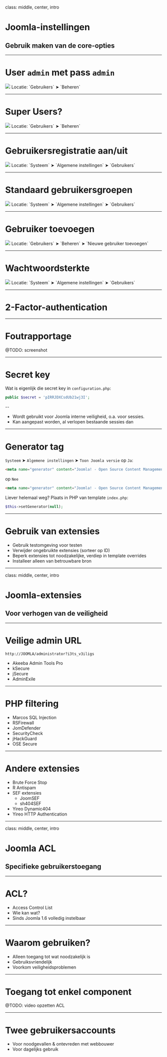 class: middle, center, intro
# Joomla-instellingen
## Gebruik maken van de core-opties

---
# User `admin` met pass `admin`
<img src="joomla_security/images/settings-admin.png"/>
<span class="size-20">Locatie: `Gebruikers` &#10148; `Beheren`</span>

---
# Super Users?
<img src="joomla_security/images/settings-super-users.png"/>
<span class="size-20">Locatie: `Gebruikers` &#10148; `Beheren`</span>

---
# Gebruikersregistratie aan/uit
<img src="joomla_security/images/settings-user-registration.png"/>
<span class="size-20">Locatie: `Systeem` &#10148; `Algemene instellingen` &#10148; `Gebruikers`</span>

---
# Standaard gebruikersgroepen
<img src="joomla_security/images/settings-default-usergroup.png"/>
<span class="size-20">Locatie: `Systeem` &#10148; `Algemene instellingen` &#10148; `Gebruikers`</span>

---
# Gebruiker toevoegen
<img src="joomla_security/images/settings-new-user.png"/>
<span class="size-20">Locatie: `Gebruikers` &#10148; `Beheren` &#10148; `Nieuwe gebruiker toevoegen`</span>

---
# Wachtwoordsterkte
<img src="joomla_security/images/settings-password.png"/>
<span class="size-20">Locatie: `Systeem` &#10148; `Algemene instellingen` &#10148; `Gebruikers`</span>

---
# 2-Factor-authentication

---
# Foutrapportage
@TODO: screenshot

---
# Secret key
Wat is eigenlijk die secret key in `configuration.php`:
```php
public $secret = 'pIRRJDXCsdUb21wj3I';
```

--
* Wordt gebruikt voor Joomla interne veiligheid, o.a. voor sessies. 
* Kan aangepast worden, al verlopen bestaande sessies dan

---
# Generator tag
`Systeem` &#10148; `Algemene instellingen` &#10148; `Toon Joomla versie` op `Ja`:
```html
<meta name="generator" content="Joomla! - Open Source Content Management  - Version 3.4.5" />
```
op `Nee`
```html
<meta name="generator" content="Joomla! - Open Source Content Management" />
```
Liever helemaal weg? Plaats in PHP van template `index.php`:
```php
$this->setGenerator(null);
```

---
# Gebruik van extensies
* Gebruik testomgeving voor testen
* Verwijder ongebruikte extensies (sorteer op ID)
* Beperk extensies tot noodzakelijke, verdiep in template overrides
* Installeer alleen van betrouwbare bron



---
class: middle, center, intro
# Joomla-extensies
## Voor verhogen van de veiligheid

---
# Veilige admin URL
```
http://JOOMLA/administrator?i3ts_v3iligs
```
* Akeeba Admin Tools Pro
* kSecure
* jSecure
* AdminExile

---
# PHP filtering
* Marcos SQL Injection
* RSFirewall
* JomDefender
* SecurityCheck
* jHackGuard
* OSE Secure

---
# Andere extensies
- Brute Force Stop
- R Antispam
- SEF extensies
    - JoomSEF
    - sh404SEF
- Yireo Dynamic404
- Yireo HTTP Authentication



---
class: middle, center, intro
# Joomla ACL
## Specifieke gebruikerstoegang

---
# ACL?
* Access Control List
* Wie kan wat?
* Sinds Joomla 1.6 volledig instelbaar

---
# Waarom gebruiken?
* Alleen toegang tot wat noodzakelijk is
* Gebruiksvriendelijk
* Voorkom veiligheidsproblemen

---
# Toegang tot enkel component
@TODO: video opzetten ACL

---
# Twee gebruikersaccounts
* Voor noodgevallen & ontevreden met webbouwer
* Voor dagelijks gebruik
